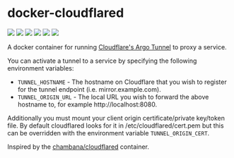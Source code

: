 # docker-cloudflared
<p>
  <a href="https://github.com/msnelling/docker-cloudflared/blob/master/LICENSE"><img src="https://badgen.net/github/license/msnelling/docker-cloudflared?color=cyan"/></a>
  <a href="https://github.com/msnelling/docker-cloudflared"><img src="https://badgen.net/github/forks/msnelling/docker-cloudflared?icon=github&label=forks"/></a>
  <a href="https://github.com/msnelling/docker-cloudflared"><img src="https://badgen.net/github/stars/msnelling/docker-cloudflared?icon=github&label=stars"/></a>
  <a href="https://cloud.docker.com/repository/docker/msnelling/cloudflared"><img src="https://images.microbadger.com/badges/image/msnelling/cloudflared.svg"/></a>
  <a href="https://cloud.docker.com/repository/docker/msnelling/cloudflared"><img src="https://badgen.net/docker/pulls/msnelling/cloudflared?icon=docker&label=pulls"/></a>
  <a href="https://cloud.docker.com/repository/docker/msnelling/cloudflared"><img src="https://badgen.net/docker/stars/msnelling/cloudflared?icon=docker&label=stars"/></a>
</p>

A docker container for running [Cloudflare's Argo Tunnel](https://developers.cloudflare.com/argo-tunnel/quickstart/) to proxy a service.

You can activate a tunnel to a service by specifying the following environment variables:

* `TUNNEL_HOSTNAME` - The hostname on Cloudflare that you wish to register for the tunnel endpoint (i.e. mirror.example.com).
* `TUNNEL_ORIGIN_URL` - The local URL you wish to forward the above hostname to, for example http://localhost:8080.

Additionally you must mount your client origin certificate/private key/token file. By default cloudflared looks for it in /etc/cloudflared/cert.pem but this can be overridden with the environment variable `TUNNEL_ORIGIN_CERT`.

Inspired by the [chambana/cloudflared](https://hub.docker.com/r/chambana/cloudflared) container.
